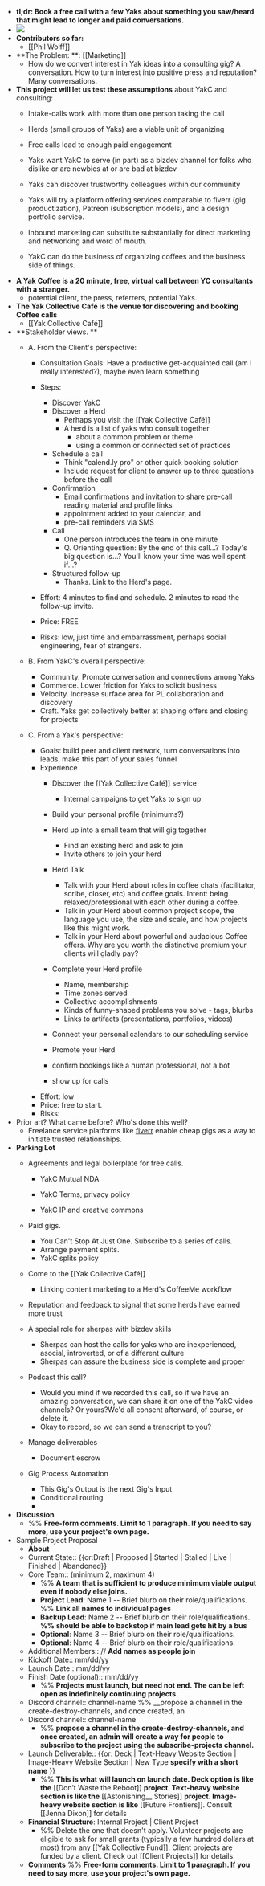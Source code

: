 - **tl;dr: Book a free call with a few Yaks about something you saw/heard that might lead to longer and paid conversations.**
- ![](https://firebasestorage.googleapis.com/v0/b/firescript-577a2.appspot.com/o/imgs%2Fapp%2FArtOfGig%2FC1MAJLotMn.png?alt=media&token=ba9c0ac7-0089-432f-8375-246791f9e3c4)
- **Contributors so far:**
    - [[Phil Wolff]]
- **The Problem: **: [[Marketing]]
    - How do we convert interest in Yak ideas into a consulting gig? 
A conversation. 
How to turn interest into positive press and reputation? 
Many conversations.  
- **This project will let us test these assumptions** about YakC and consulting:
    - Intake-calls work with more than one person taking the call

    - Herds (small groups of Yaks) are a viable unit of organizing

    - Free calls lead to enough paid engagement 
    - Yaks want YakC to serve (in part) as a bizdev channel for folks who dislike or are newbies at or are bad at bizdev

    - Yaks can discover trustworthy colleagues within our community
    - Yaks will try a platform offering services comparable to fiverr (gig productization), Patreon (subscription models), and a design portfolio service.
    - Inbound marketing can substitute substantially for direct marketing and networking and word of mouth.
    - YakC can do the business of organizing coffees and the business side of things.  
- **A Yak Coffee is a 20 minute, free, virtual call between YC consultants with a stranger.** 
    - potential client, the press, referrers, potential Yaks. 
- **The Yak Collective Café is the venue for discovering and booking Coffee calls**
    - [[Yak Collective Café]] 
- **Stakeholder views. **
    - A. From the Client's perspective: 
        - Consultation Goals: Have a productive get-acquainted call (am I really interested?), maybe even learn something
        - Steps: 
            - Discover YakC
            - Discover a Herd 
                - Perhaps you visit the [[Yak Collective Café]] 
                - A herd is a list of yaks who consult together 
                    - about a common problem or theme 
                    - using a common or connected set of practices
            - Schedule a call
                - Think "calend.ly pro" or other quick booking solution
                - Include request for client to answer up to three questions before the call 
            - Confirmation 
                - Email confirmations and invitation to share pre-call reading material and profile links
                - appointment added to your calendar, and 
                - pre-call reminders via SMS
            - Call
                - One person introduces the team in one minute
                - Q. Orienting question: By the end of this call...? Today's big question is...? You'll know your time was well spent if...? 
            - Structured follow-up 
                - Thanks. Link to the Herd's page. 
        - Effort: 4 minutes to find and schedule. 2 minutes to read the follow-up invite. 
        - Price: FREE

        - Risks: low, just time and embarrassment, perhaps social engineering, fear of strangers.
    - B. From YakC's overall perspective:
        - Community. Promote conversation and connections among Yaks
        - Commerce. Lower friction for Yaks to solicit business 
        - Velocity. Increase surface area for PL collaboration and discovery
        - Craft. Yaks get collectively better at shaping offers and closing for projects

    - C. From a Yak's perspective:
        - Goals: build peer and client network, turn conversations into leads, make this part of your sales funnel
        - Experience
            - Discover the [[Yak Collective Café]] service
                - Internal campaigns to get Yaks to sign up 
            - Build your personal profile (minimums?)
            - Herd up into a small team that will gig together
                - Find an existing herd and ask to join 
                - Invite others to join your herd
            - Herd Talk
                - Talk with your Herd about roles in coffee chats (facilitator, scribe, closer, etc) and coffee goals. Intent: being relaxed/professional with each other during a coffee. 
                - Talk in your Herd about common project scope, the language you use, the size and scale, and how projects like this might work.
                - Talk in your Herd about powerful and audacious Coffee offers. Why are you worth the distinctive premium your clients will gladly pay? 

            - Complete your Herd profile
                - Name, membership
                - Time zones served
                - Collective accomplishments
                - Kinds of funny-shaped problems you solve - tags, blurbs
                - Links to artifacts (presentations, portfolios, videos) 
            - Connect your personal calendars to our scheduling service

            - Promote your Herd

            - confirm bookings like a human professional, not a bot

            - show up for calls
        - Effort: low
        - Price: free to start. 
        - Risks: 
- Prior art? What came before? Who's done this well? 
    - Freelance service platforms like [fiverr](https://fiverr.com) enable cheap gigs as a way to initiate trusted relationships. 
- **Parking Lot**
    - Agreements and legal boilerplate for free calls.
        - YakC Mutual NDA 
        - YakC Terms, privacy policy

        - YakC IP and creative commons
    - Paid gigs. 
        - You Can't Stop At Just One. Subscribe to a series of calls.
        - Arrange payment splits. 
        - YakC splits policy
    - Come to the [[Yak Collective Café]] 
        - Linking content marketing to a Herd's CoffeeMe workflow

    - Reputation and feedback to signal that some herds have earned more trust  
    - A special role for sherpas with bizdev skills 
        - Sherpas can host the calls for yaks who are inexperienced, asocial, introverted, or of a different culture 
        - Sherpas can assure the business side is complete and proper
    - Podcast this call? 
        - Would you mind if we recorded this call, so if we have an amazing conversation, we can share it on one of the YakC video channels? Or yours?We'd all consent afterward, of course, or delete it. 
        - Okay to record, so we can send a transcript to you? 
    - Manage deliverables
        - Document escrow
    - Gig Process Automation
        - This Gig's Output is the next Gig's Input 
        - Conditional routing
        - 
- **Discussion**
    - %% __Free-form comments. Limit to 1 paragraph. If you need to say more, use your project's own page.__
- Sample Project Proposal 
    - **About**
    - Current State:: {{or:Draft | Proposed | Started | Stalled | Live | Finished | Abandoned}}
    - Core Team:: (minimum 2, maximum 4) 
        - %% __A team that is sufficient to produce minimum viable output even if nobody else joins.__
        - **Project Lead**: Name 1 -- Brief blurb on their role/qualifications. %% __Link all names to individual pages__
        - **Backup Lead**: Name 2 -- Brief blurb on their role/qualifications.  __%% should be able to backstop if main lead gets hit by a bus__
        - **Optional**: Name 3 -- Brief blurb on their role/qualifications.
        - **Optional**: Name 4 -- Brief blurb on their role/qualifications.
    - Additional Members:: // __Add names as people join__
    - Kickoff Date:: mm/dd/yy
    - Launch Date:: mm/dd/yy
    - Finish Date (optional):: mm/dd/yy
        - %% __Projects must launch, but need not end. The can be left open as indefinitely continuing projects.__
    - Discord channel:: channel-name %% __propose a channel in the create-destroy-channels, and once created, an
    - Discord channel:: channel-name 
        - %% __propose a channel in the create-destroy-channels, and once created, an admin will create a way for people to subscribe to the project using the subscribe-projects channel.__
    - Launch Deliverable:: {{or: Deck | Text-Heavy Website Section | Image-Heavy Website Section | New Type __specify with a short name__ }}
        - %% __This is what will launch on launch date. 
Deck option is like the__ [[Don’t Waste the Reboot]] __project. 
Text-heavy website section is like the__ [[Astonishing__ Stories]] __project. 
Image-heavy website section is like__ [[Future Frontiers]]. 
Consult [[Jenna Dixon]] for details
    - **Financial Structure**: Internal Project | Client Project
        - %% Delete the one that doesn't apply. Volunteer projects are eligible to ask for small grants (typically a few hundred dollars at most) from any [[Yak Collective Fund]]. Client projects are funded by a client. Check out [[Client Projects]] for details.
    - **Comments** %% __Free-form comments. Limit to 1 paragraph. If you need to say more, use your project's own page.__
